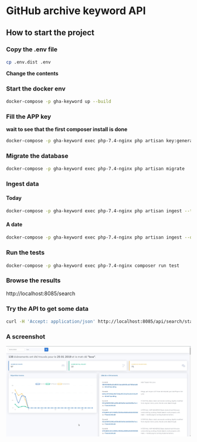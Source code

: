 # GitHub archive keyword API

## How to start the project

### Copy the .env file

```bash
cp .env.dist .env
```

**Change the contents**

### Start the docker env

```bash
docker-compose -p gha-keyword up --build
```

### Fill the APP key

**wait to see that the first composer install is done**

```bash
docker-compose -p gha-keyword exec php-7.4-nginx php artisan key:generate
```

### Migrate the database

```bash
docker-compose -p gha-keyword exec php-7.4-nginx php artisan migrate
```

### Ingest data

#### Today

```bash
docker-compose -p gha-keyword exec php-7.4-nginx php artisan ingest --today
```

#### A date

```bash
docker-compose -p gha-keyword exec php-7.4-nginx php artisan ingest --date=2020-01-25
```

### Run the tests

```bash
docker-compose -p gha-keyword exec php-7.4-nginx composer run test
```

### Browse the results

http://localhost:8085/search

### Try the API to get some data

```bash
curl -H 'Accept: application/json' http://localhost:8085/api/search/stats?searchDate=2020-01-25
```

### A screenshot

![Capture d'écran du résultat rendu dans l'interface web](./public/challenge-success.jpg)
